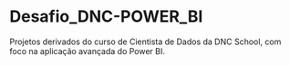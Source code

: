 # Desafio_DNC-POWER_BI
Projetos derivados do curso de Cientista de Dados da DNC School, com foco na aplicação avançada do Power BI.
